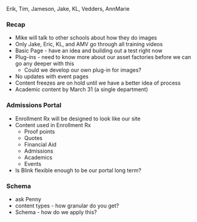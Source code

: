 Erik, Tim, Jameson, Jake, KL, Vedders, AnnMarie  
### Recap
* Mike will talk to other schools about how they do images
* Only Jake, Eric, KL, and AMV go through all training videos
* Basic Page - have an idea and building out a test right now
* Plug-ins - need to know more about our asset factories before we can go any deeper with this
    * Could we develop our own plug-in for images?
* No updates with event pages
* Content freezes are on hold until we have a better idea of process
* Academic content by March 31 (a single department)

### Admissions Portal
* Enrollment Rx will be designed to look like our site
* Content used in Enrollment Rx
    * Proof points
    * Quotes
    * Financial Aid
    * Admissions
    * Academics
    * Events
* Is Blink flexible enough to be our portal long term?
### Schema
* ask Penny
* content types - how granular do you get?
* Schema - how do we apply this?
